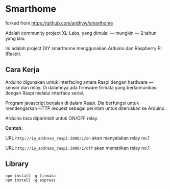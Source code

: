 # Smarthome

forked from https://github.com/ardhyw/smarthome

Adalah community project XL-Labs, yang dimulai &mdash; mungkin &mdash; 2 tahun yang lalu.

Ini adalah project DIY smarthome menggunakan Arduino dan Raspberry Pi (Raspi).

## Cara Kerja

Arduino digunakan untuk interfacing antara Raspi dengan hardware &mdash; sensor dan relay.
Di dalamnya ada firmware firmata yang berkomunikasi dengan Raspi melalui interface serial.

Program javascript berjalan di dalam Raspi. Dia berfungsi untuk mendengarkan HTTP request
sebagai perintah untuk diteruskan ke Arduino.

Arduino bisa diperintah untuk ON/OFF relay.

**Contoh:**

URL `http://ip_address_raspi:3000/1/on` akan menyalakan relay no.1

URL `http://ip_address_raspi:3000/1/off` akan mematikan relay no.1

## Library

```
npm install -g firmata
npm install -g express
```
